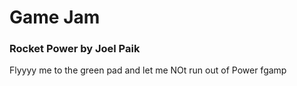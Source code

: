 # Game Jam

### Rocket Power by Joel Paik

Flyyyy me to the 
green pad
and let me 
NOt run out of 
Power
fgamp